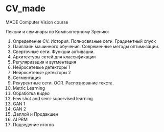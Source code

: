 # CV_made
MADE Computer Vision course

Лекции и семинары по Компьютерному Зрению:

1.	Определение CV. История. Полносвязные сети. Градиентный спуск
2.	Пайплайн машинного обучения. Современные методы оптимизации.
3.	Сверточные сети. Функции активации.
4.	Архитектуры сетей для классификации
5.	Регуляризация и аугментация
6.	Нейросетевые детекторы 1
7.	Нейросетевые детекторы 2
8.	Сегментация
9.	Рекурентные сети. OCR. Распознование текста.
10.	Metric Learning
11.	Обработка видео 
12. Few shot and semi-supervised learning
13. GAN 1 
14. GAN 2
15. Деплой и Продакшен
16. AI PRM
17. Подведение итогов
